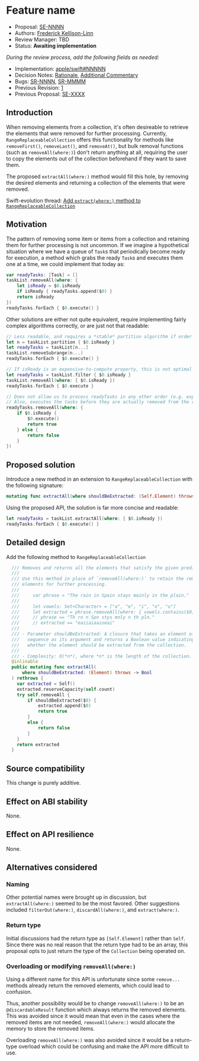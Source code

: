 # Feature name

* Proposal: [SE-NNNN](NNNN-extract-where-rangereplaceablecollection.md)
* Authors: [Frederick Kellison-Linn](https://github.com/jumhyn)
* Review Manager: TBD
* Status: **Awaiting implementation**

*During the review process, add the following fields as needed:*

* Implementation: [apple/swift#NNNNN](https://github.com/apple/swift/pull/NNNNN)
* Decision Notes: [Rationale](https://forums.swift.org/), [Additional Commentary](https://forums.swift.org/)
* Bugs: [SR-NNNN](https://bugs.swift.org/browse/SR-NNNN), [SR-MMMM](https://bugs.swift.org/browse/SR-MMMM)
* Previous Revision: [1](https://github.com/apple/swift-evolution/blob/...commit-ID.../proposals/NNNN-filename.md)
* Previous Proposal: [SE-XXXX](XXXX-filename.md)

## Introduction

When removing elements from a collection, it's often desireable to retrieve the elements that were removed for further processing. Currently, `RangeReplaceableCollection` offers this functionality for methods like `removeFirst()`, `removeLast()`, and `removeAt()`, but bulk removal functions (such as `removeAll(where:)`) don't return anything at all, requiring the user to copy the elements out of the collection beforehand if they want to save them.

The proposed `extractAll(where:)` method would fill this hole, by removing the desired elements and returning a collection of the elements that were removed.

Swift-evolution thread: [Add `extract(where:)` method to `RangeReplaceableCollection`](https://forums.swift.org/t/add-extract-where-method-to-rangereplaceablecollection/20745)

## Motivation

The pattern of removing some item or items from a collection and retaining them for further processing is not uncommon. If we imagine a hypothetical situation where we have a queue of `Task`s that periodically become ready for execution, a method which grabs the ready `Task`s and executes them one at a time, we could implement that today as:

```swift
var readyTasks: [Task] = []
taskList.removeAll(where: { 
    let isReady = $0.isReady 
    if isReady { readyTasks.append($0) }
    return isReady 
}) 
readyTasks.forEach { $0.execute() }
```

Other solutions are either not quite equivalent, require implementing fairly complex algorithms correctly, or are just not that readable:

```swift
// Less readable, and requires a *stable* partition algorithm if order is important
let n = taskList.partition { $0.isReady }
let readyTasks = taskList[n...]
taskList.removeSubrange(n...)
readyTasks.forEach { $0.execute() }

// If isReady is an expensive-to-compute property, this is not optimal
let readyTasks = taskList.filter { $0.isReady }
taskList.removeAll(where: { $0.isReady })
readyTasks.forEach { $0.execute }

// Does not allow us to process readyTasks in any other order (e.g. expected completion time)
// Also, executes the tasks before they are actually removed from the collection
readyTasks.removeAll(where: {
    if $0.isReady {
        $0.execute()
        return true
    } else {
        return false
    }
})
```

## Proposed solution

Introduce a new method in an extension to `RangeReplaceableCollection` with the following signature:

```swift
mutating func extractAll(where shouldBeExtracted: (Self.Element) throws -> Bool) -> Self rethrows
```

Using the proposed API, the solution is far more concise and readable:

```swift
let readyTasks = taskList.extractAll(where: { $0.isReady })
readyTasks.forEach { $0.execute() }
```

## Detailed design

Add the following method to `RangeReplaceableCollection`

```swift
  /// Removes and returns all the elements that satisfy the given predicate.
  ///
  /// Use this method in place of `removeAll(where:)` to retain the removed
  /// elements for further processing.
  ///
  ///     var phrase = "The rain in Spain stays mainly in the plain."
  ///
  ///     let vowels: Set<Character> = ["a", "e", "i", "o", "u"]
  ///     let extracted = phrase.removeAll(where: { vowels.contains($0) })
  ///     // phrase == "Th rn n Spn stys mnly n th pln."
  ///     // extracted == "eaiiaiaaioeai"
  ///
  /// - Parameter shouldBeExtracted: A closure that takes an element of the
  ///   sequence as its argument and returns a Boolean value indicating
  ///   whether the element should be extracted from the collection.
  ///
  /// - Complexity: O(*n*), where *n* is the length of the collection.
  @inlinable
  public mutating func extractAll(
      where shouldBeExtracted: (Element) throws -> Bool
  ) rethrows {
    var extracted = Self()
    extracted.reserveCapacity(self.count)
    try self.removeAll {
        if shouldBeExtracted($0) {
            extracted.append($0)
            return true
        }
        else {
            return false
        }
    }
    return extracted
  }
```

## Source compatibility

This change is purely additive.

## Effect on ABI stability

None.

## Effect on API resilience

None.

## Alternatives considered

### Naming

Other potential names were brought up in discussion, but `extractAll(where:)` seemed to be the most favored. Other suggestions included `filterOut(where:)`, `discardAll(where:)`, and `extract(where:)`.

### Return type

Initial discussions had the return type as `[Self.Element]` rather than `Self`. Since there was no real reason that the return type had to be an array, this proposal opts to just return the type of the `Collection` being operated on.

### Overloading or modifying `removeAll(where:)`

Using a different name for this API is unfortunate since some `remove...` methods already return the removed elements, which could lead to confusion.

Thus, another possibility would be to change `removeAll(where:)` to be an `@discardableResult` function which always returns the removed elements. This was avoided since it would mean that even in the cases where the removed items are not needed, `removeAll(where:)` would allocate the memory to store the removed items.

Overloading `removeAll(where:)` was also avoided since it would be a return-type overload which could be confusing and make the API more difficult to use.

